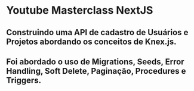 # Youtube Masterclass NextJS

## Construindo uma API de cadastro de Usuários e Projetos abordando os conceitos de Knex.js.
## Foi abordado o uso de Migrations, Seeds, Error Handling, Soft Delete, Paginação, Procedures e Triggers.